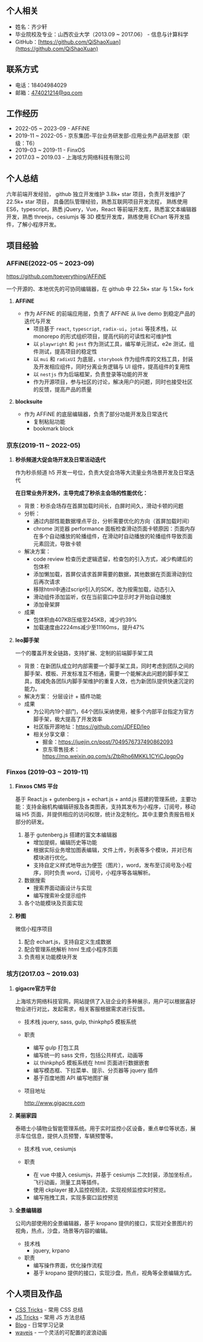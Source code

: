 ## 个人相关

- 姓名：齐少轩
- 毕业院校及专业：山西农业大学（2013.09 ~ 2017.06） - 信息与计算科学
- GitHub：[https://github.com/QiShaoXuan](https://github.com/QiShaoXuan)

## 联系方式

- 电话：18404984029
- 邮箱：474021214@qq.com

## 工作经历

- 2022-05 ~ 2023-09 - AFFiNE
- 2019-11 ~ 2022-05 - 京东集团-平台业务研发部-应用业务产品研发部（职级：T6）
- 2019-03 ~ 2019-11 - FinxOS
- 2017.03 ~ 2019.03 - 上海垓方网络科技有限公司

## 个人总结

六年前端开发经验，
github 独立开发维护 3.8k+ star 项目，负责开发维护了 22.5k+ star 项目，
具备团队管理经验，熟悉互联网项目开发流程，
熟练使用 ES6，typescript，熟悉 jQuery，Vue，React 等前端开发库，熟悉富文本编辑器开发，熟悉 threejs，cesiumjs 等 3D 模型开发库，熟练使用 EChart 等开发插件，了解小程序开发。

## 项目经验

### AFFiNE(2022-05 ~ 2023-09)

https://github.com/toeverything/AFFiNE

一个开源的、本地优先的可协同编辑器，在 github 中 22.5k+ star 与 1.5k+ fork

1. **AFFiNE** 
    
   - 作为 AFFiNE 的前端应用层，负责了 AFFiNE 从 live demo 到稳定产品的迭代与开发
     - 项目基于 `react`, `typescript`, `radix-ui`，`jotai` 等技术栈，以 monorepo 的形式组织项目，提高代码的可读性和可维护性
     - 以 `playwright` 和 `jest` 作为测试工具，编写单元测试，e2e 测试，组件测试，提高项目的稳定性
     - 以 `mui` 和 `radixUI` 为底层，`storybook` 作为组件库的文档工具，封装及开发相应组件，同时分离业务逻辑与 UI 组件，提高组件的复用性
     - 以 `nestjs` 作为后端框架，负责登录等功能的开发
     - 作为开源项目，参与社区的讨论，解决用户的问题，同时也接受社区的反馈，提高产品的质量

2. **blocksuite**
   
    - 作为 AFFiNE 的底层编辑器，负责了部分功能开发及日常迭代
      - 复制粘贴功能
      - bookmark block

### 京东(2019-11 ~ 2022-05)

1. **秒杀频道大促会场开发及日常活动迭代**

   作为秒杀频道 h5 开发一号位，负责大促会场等大流量业务场景开发及日常迭代

   **在日常业务开发外，主导完成了秒杀主会场的性能优化：**

   - 背景：秒杀会场存在首屏加载时间长，白屏时间久，滑动卡顿的问题
   - 分析：
     - 通过内部性能数据埋点平台，分析需要优化的方向（首屏加载时间）
     - chrome 浏览器 performance 面板检查滑动页面卡顿原因：页面内存在多个自动播放的轮播组件，在滑动时自动播放的轮播组件导致页面元素回流，导致卡顿
   - 解决方案：
     - code review 检查历史逻辑遗留，检查包的引入方式，减少构建后的包体积
     - 添加懒加载，首屏仅请求首屏需要的数据，其他数据在页面滑动到位后再次请求
     - 移除html中通过script引入的SDK，改为按需加载，动态引入
     - 滑动组件添加监听，仅在当前窗口中显示时才开始自动播放
     - 添加骨架屏
   - 成果
     - 包体积由407KB压缩至245KB，减少约39%
     - 加载速度由2224ms减少至11160ms，提升47%
2. **leo脚手架**

   一个的覆盖开发全链路，支持扩展、定制的前端脚手架工具

   - 背景：在新团队成立时内部需要一个脚手架工具，同时考虑到团队之间的脚手架、模板、开发标准互不相通，需要一个能解决此问题的脚手架工具，既减免各团队内脚手架维护的重复人效，也为新团队提供快速沉淀的能力。
   - 解决方案：
     分层设计 + 插件功能
   - 成果
     - 为公司内19个部门，64个团队采纳使用，被多个内部平台指定为官方脚手架，极大提高了开发效率
     - 社区版开源地址：https://github.com/JDFED/leo
     - 相关分享文章：
       - 掘金：https://juejin.cn/post/7049576737490862093
       - 京东零售技术：https://mp.weixin.qq.com/s/ZtbRho6MKKL1CYiCJpgpOg

### Finxos (2019-03 ~ 2019-11)

1. **Finxos CMS 平台**

   基于 React.js + gutenberg.js + echart.js + antd.js 搭建的管理系统，主要功能：支持金融机构编辑研报及各类图表，支持其发布为小程序，订阅号，移动端 H5 页面，并提供相应的访问权限，统计及定制化。其中主要负责报告相关部分的研发。

   1. 基于 gutenberg.js 搭建的富文本编辑器
      - 增加提纲，编辑历史等功能
      - 根据实际业务增加图表编辑，文件上传，列表等多个模块，并对已有模块进行优化。
      - 支持自定义样式地导出为便签（图片），word，发布至订阅号及小程序，同时负责 word，订阅号，小程序等各端解析。
   2. 数据搜索
      - 搜索界面动画设计与实现
      - 编写搜索补全提示组件
   3. 各个功能模块及页面实现
2. **秒图**

   微信小程序项目

   1. 配合 echart.js，支持自定义生成数据
   2. 配合管理系统解析 html 生成小程序页面
   3. 负责相关功能模块开发

### 垓方(2017.03 ~ 2019.03)

1. **gigacre官方平台**

   上海垓方网络科技官网，网站提供了入驻企业的多种展示，用户可以根据喜好物业进行对比，发起需求，相关客服根据需求进行反馈。

   - 技术栈
     jquery, sass, gulp, thinkphp5 模板系统
   - 职责
     - 编写 gulp 打包工具
     - 编写统一的 sass 文件，包括公共样式，动画等
     - 以 thinkphp5 模板系统在 html 页面进行数据嵌套
     - 编写模态框、下拉菜单、提示、分页器等 jquery 插件
     - 基于百度地图 API 编写地图扩展
   - 项目地址

     http://www.gigacre.com
2. **美丽家园**

   泰晤士小镇物业智能管理系统。用于实时监控小区设备，重点单位等状态，展示车位信息，提供人员预警，车辆预警等。

   - 技术栈
     vue, cesiumjs
   
   - 职责
     - 在 vue 中接入 cesiumjs，并基于 cesiumjs 二次封装，添加坐标点，飞行动画，测量工具等插件。
     - 使用 ckplayer 接入监控视频流，实现视频监控实时预览。
     - 编写拖拽工具，实现多窗口监控预览
3. **全景编辑器**

    公司内部使用的全景编辑器，基于 kropano 提供的接口，实现对全景图片的视角，热点，沙盘，场景等内容的编辑。

   - 技术栈
     - jquery, krpano
   - 职责
     - 编写操作界面，优化操作流程
     - 基于 kropano 提供的接口，实现沙盘，热点，视角等全景编辑方式。

## 个人项目及作品

- [CSS Tricks](https://qishaoxuan.github.io/css_tricks/) - 常用 CSS 总结
- [JS Tricks](https://qishaoxuan.github.io/js_tricks/) - 常用 JS 方法总结
- [Blog](https://qishaoxuan.github.io/blog/) - 日常学习记录
- [wavejs](https://github.com/QiShaoXuan/wavejs) - 一个灵活的可配置的波浪动画
